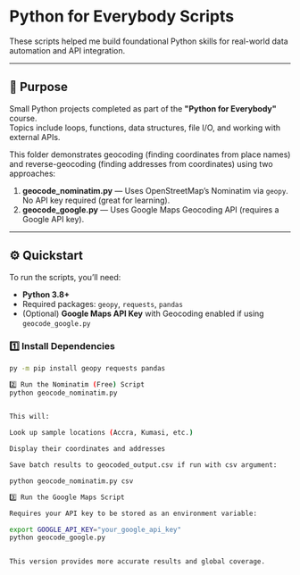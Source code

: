 # Python for Everybody Scripts

These scripts helped me build foundational Python skills for real-world data automation and API integration.

---

## 🧭 Purpose
Small Python projects completed as part of the **"Python for Everybody"** course.  
Topics include loops, functions, data structures, file I/O, and working with external APIs.

This folder demonstrates geocoding (finding coordinates from place names) and reverse-geocoding (finding addresses from coordinates) using two approaches:

1. **geocode_nominatim.py** — Uses OpenStreetMap’s Nominatim via `geopy`. No API key required (great for learning).  
2. **geocode_google.py** — Uses Google Maps Geocoding API (requires a Google API key).

---

## ⚙️ Quickstart

To run the scripts, you’ll need:

- **Python 3.8+**
- Required packages: `geopy`, `requests`, `pandas`
- (Optional) **Google Maps API Key** with Geocoding enabled if using `geocode_google.py`

### 1️⃣ Install Dependencies
```bash
py -m pip install geopy requests pandas

2️⃣ Run the Nominatim (Free) Script
python geocode_nominatim.py


This will:

Look up sample locations (Accra, Kumasi, etc.)

Display their coordinates and addresses

Save batch results to geocoded_output.csv if run with csv argument:

python geocode_nominatim.py csv

3️⃣ Run the Google Maps Script

Requires your API key to be stored as an environment variable:

export GOOGLE_API_KEY="your_google_api_key"
python geocode_google.py


This version provides more accurate results and global coverage.
